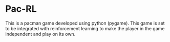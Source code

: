 # Pac-RL
This is a pacman game developed using python (pygame). This game is set to be integrated with reinforcement learning to make the player in the game independent and play on its own.
